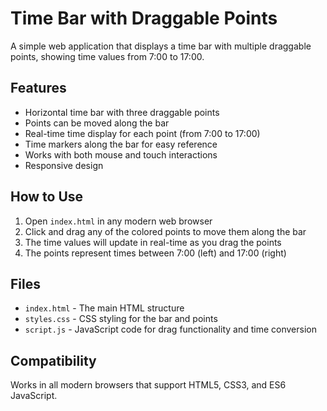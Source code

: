 # Time Bar with Draggable Points

A simple web application that displays a time bar with multiple draggable points, showing time values from 7:00 to 17:00.

## Features

- Horizontal time bar with three draggable points
- Points can be moved along the bar
- Real-time time display for each point (from 7:00 to 17:00)
- Time markers along the bar for easy reference
- Works with both mouse and touch interactions
- Responsive design

## How to Use

1. Open `index.html` in any modern web browser
2. Click and drag any of the colored points to move them along the bar
3. The time values will update in real-time as you drag the points
4. The points represent times between 7:00 (left) and 17:00 (right)

## Files

- `index.html` - The main HTML structure
- `styles.css` - CSS styling for the bar and points
- `script.js` - JavaScript code for drag functionality and time conversion

## Compatibility

Works in all modern browsers that support HTML5, CSS3, and ES6 JavaScript. 